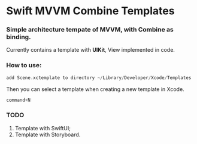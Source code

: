 # Swift MVVM Combine Templates

### Simple architecture tempate of **MVVM**, with **Combine** as binding.

Сurrently contains a template with **UIKit**, View implemented in code.

### How to use:

```swift
add Scene.xctemplate to directory ~/Library/Developer/Xcode/Templates
```
Then you can select a template when creating a new template in Xcode.
```swift
command+N
```
 
### TODO

1. Template with SwiftUI;
2. Template with Storyboard.
